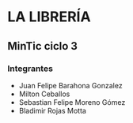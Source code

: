 # LA LIBRERÍA

## MinTic ciclo 3

### Integrantes

* Juan Felipe Barahona Gonzalez
* Milton Ceballos
* Sebastian Felipe Moreno Gómez
* Bladimir Rojas Motta
